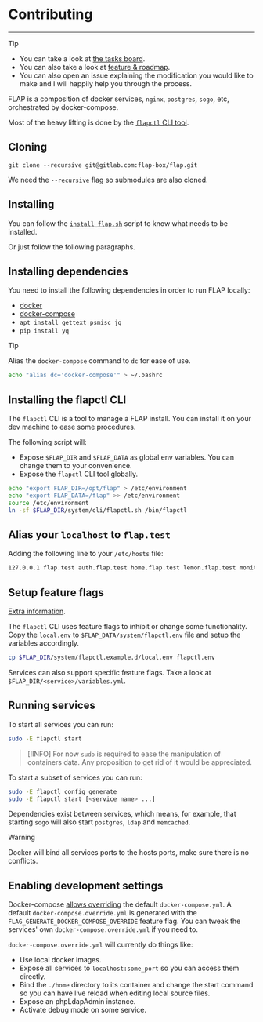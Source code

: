 # Contributing

---

> [!TIP]
>
>- You can take a look at [the tasks board](https://gitlab.com/groups/flap-box/-/boards).
>- You can also take a look at [feature & roadmap](features.md).
>- You can also open an issue explaining the modification you would like to make and I will happily help you through the process.

FLAP is a composition of docker services, `nginx`, `postgres`, `sogo`, etc, orchestrated by docker-compose.

Most of the heavy lifting is done by the [`flapctl` CLI tool](https://gitlab.com/flap-box/flap/-/tree/master/system/cli).

## Cloning

`git clone --recursive git@gitlab.com:flap-box/flap.git`

We need the `--recursive` flag so submodules are also cloned.

## Installing

You can follow the [`install_flap.sh`](-/blob/master/system/img_build/userpatches/overlay/install_flap.sh) script to know what needs to be installed.

Or just follow the following paragraphs.

## Installing dependencies

You need to install the following dependencies in order to run FLAP locally:

- [docker](https://docs.docker.com/install)
- [docker-compose](https://docs.docker.com/compose/install)
- `apt install gettext psmisc jq`
- `pip install yq`

> [!TIP]
> Alias the `docker-compose` command to `dc` for ease of use.
>
>```bash
>echo "alias dc='docker-compose'" > ~/.bashrc
>```

## Installing the flapctl CLI

The `flapctl` CLI is a tool to manage a FLAP install. You can install it on your dev machine to ease some procedures.

The following script will:

- Expose `$FLAP_DIR` and `$FLAP_DATA` as global env variables. You can change them to your convenience.
- Expose the `flapctl` CLI tool globally.

```bash
echo "export FLAP_DIR=/opt/flap" > /etc/environment
echo "export FLAP_DATA=/flap" >> /etc/environment
source /etc/environment
ln -sf $FLAP_DIR/system/cli/flapctl.sh /bin/flapctl
```

## Alias your `localhost` to `flap.test`

Adding the following line to your `/etc/hosts` file:

```txt
127.0.0.1 flap.test auth.flap.test home.flap.test lemon.flap.test monitoring.flap.test files.flap.test mail.flap.test matrix.flap.test chat.flap.test jitsi.flap.test coturn.flap.test weblate.flap.test analytics.flap.test video.flap.test music.flap.test lists.flap.test editor.flap.test
```

## Setup feature flags

[Extra information](environment_variables.md).

The `flapctl` CLI uses feature flags to inhibit or change some functionality. Copy the `local.env` to `$FLAP_DATA/system/flapctl.env` file and setup the variables accordingly.

```bash
cp $FLAP_DIR/system/flapctl.example.d/local.env flapctl.env
```

Services can also support specific feature flags. Take a look at `$FLAP_DIR/<service>/variables.yml`.

## Running services

To start all services you can run:

```bash
sudo -E flapctl start
```

> [!INFO]
> For now `sudo` is required to ease the manipulation of containers data. Any proposition to get rid of it would be appreciated.

To start a subset of services you can run:

```bash
sudo -E flapctl config generate
sudo -E flapctl start [<service name> ...]
```

Dependencies exist between services, which means, for example, that starting `sogo` will also start `postgres`, `ldap` and `memcached`.

> [!WARNING]
> Docker will bind all services ports to the hosts ports, make sure there is no conflicts.

## Enabling development settings

Docker-compose [allows overriding](https://docs.docker.com/compose/extends/) the default `docker-compose.yml`. A default `docker-compose.override.yml` is generated with the `FLAG_GENERATE_DOCKER_COMPOSE_OVERRIDE` feature flag. You can tweak the services' own `docker-compose.override.yml` if you need to.

`docker-compose.override.yml` will currently do things like:

- Use local docker images.
- Expose all services to `localhost:some_port` so you can access them directly.
- Bind the `./home` directory to its container and change the start command so you can have live reload when editing local source files.
- Expose an phpLdapAdmin instance.
- Activate debug mode on some service.
